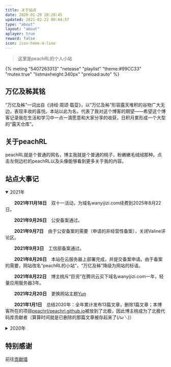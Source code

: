 ```yaml
---
title: 关于站点
date: 2020-01-20 20:28:45
updated: 2021-02-22 00:04:57
type: "about"
layout: "about"
aplayer: true
reward: false
icon: icon-home-4-line
---
```


<div class="success">

>这里是peachRL的个人小站

</div>

{% meting "5407263313" "netease" "playlist" "theme:#99CC33" "mutex:true" "listmaxheight:340px" "preload:auto" %}

##  万亿及秭其铭

“万亿及秭”一词出自《诗经·周颂·载芟》，以“万亿及秭”形容露天堆积的谷物广大无边，表现丰收的喜悦。本站以此为名，代表了我对这个博客的期望——希望这个博客记录我在生活和学习中一点一滴愿意和大家分享的收获，日积月累形成一个大型的“露天仓库”。

## 关于peachRL 

peachRL就是个普通的网名，博主我就是个普通的桃子，粉嫩嫩毛绒绒那种。点击左侧边栏的peachRL以及头像能够看到更多关于我的内容。

## 站点大事记

<details open>
<summary>2021年</summary>

&emsp;&emsp;**2021年11月18日**&emsp;双十一活动，为域名wanyijizi.com续费到2025年8月22日。

&emsp;&emsp;**2021年9月26日**&emsp;公安备案通过。

&emsp;&emsp;**2021年9月7日**&emsp;由于公安备案的需要（申请的非经营性备案），关闭Valine评论区。

&emsp;&emsp;**2021年9月3日**&emsp;工信部备案通过。

&emsp;&emsp;**2021年8月26日**&emsp;本站在云服务器上部署完成，并提交备案申请。由于备案的需要，网站改名“peachRL的小站”，“万亿及秭”降级为网站的标语。

&emsp;&emsp;**2021年8月22日**&emsp;博主桃斥“巨资”在腾讯云买下域名wanyijizi.com一年，轻量应用服务器3年。

&emsp;&emsp;**2021年2月20日**&emsp;更换网站主题[Yun](https://github.com/YunYouJun/hexo-theme-yun)

&emsp;&emsp;**2021年1月1日**&emsp;总结2020年：全年累计发布13篇文章，删除1篇文章；本博客所在的项目[peachrl/peachrl.github.io](https://github.com/peachrl/peachrl.github.io)被放到了北极，因此博主桃成为了北极代码库贡献者（算算时间就是已删除的那篇文章被存起来了(*/ω＼*)）

</details>

<details>
<summary>2020年</summary>

&emsp;&emsp;**2020年4月6日**&emsp;发布新的第一篇文章《[在Deepin系统安装LAMMPS的记录(Makefile.ubuntu)](https://peachrl.github.io/2020/04/06/%E5%9C%A8Deepin%E7%B3%BB%E7%BB%9F%E5%AE%89%E8%A3%85LAMMPS%E7%9A%84Makefile.ubuntu/)》

&emsp;&emsp;**2020年4月5日**&emsp;网站改名“万亿及秭”，重新定位为技术博客；删除第一篇文章，更换网站主题[Icarus](https://blog.zhangruipeng.me/hexo-theme-icarus/uncategorized/icarus%E5%BF%AB%E9%80%9F%E4%B8%8A%E6%89%8B/)，将博客同步推送到[peachrl.gitee.io](https://peachrl.gitee.io/)

&emsp;&emsp;**2020年1月20日**&emsp;发布第一篇文章《某只桃一条迹线的起点》

&emsp;&emsp;**2020年1月19日**&emsp;建站，使用网站主题[Blinkfox](https://blinkfox.github.io/2018/09/28/qian-duan/hexo-bo-ke-zhu-ti-zhi-hexo-theme-matery-de-jie-shao/#toc-heading-24)，网站命名“一条迹线”，打算用这个网站记录生活

</details>

## 特别感谢

前往[贡献墙](https://journal.wanyijizi.com/)
